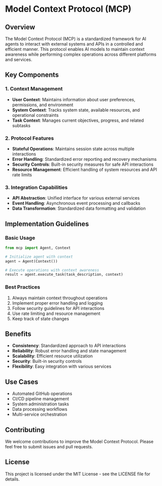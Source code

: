 # Model Context Protocol (MCP)

## Overview
The Model Context Protocol (MCP) is a standardized framework for AI agents to interact with external systems and APIs in a controlled and efficient manner. This protocol enables AI models to maintain context awareness while performing complex operations across different platforms and services.

## Key Components

### 1. Context Management
- **User Context**: Maintains information about user preferences, permissions, and environment
- **System Context**: Tracks system state, available resources, and operational constraints
- **Task Context**: Manages current objectives, progress, and related subtasks

### 2. Protocol Features
- **Stateful Operations**: Maintains session state across multiple interactions
- **Error Handling**: Standardized error reporting and recovery mechanisms
- **Security Controls**: Built-in security measures for safe API interactions
- **Resource Management**: Efficient handling of system resources and API rate limits

### 3. Integration Capabilities
- **API Abstraction**: Unified interface for various external services
- **Event Handling**: Asynchronous event processing and callbacks
- **Data Transformation**: Standardized data formatting and validation

## Implementation Guidelines

### Basic Usage
```python
from mcp import Agent, Context

# Initialize agent with context
agent = Agent(Context())

# Execute operations with context awareness
result = agent.execute_task(task_description, context)
```

### Best Practices
1. Always maintain context throughout operations
2. Implement proper error handling and logging
3. Follow security guidelines for API interactions
4. Use rate limiting and resource management
5. Keep track of state changes

## Benefits
- **Consistency**: Standardized approach to API interactions
- **Reliability**: Robust error handling and state management
- **Scalability**: Efficient resource utilization
- **Security**: Built-in security controls
- **Flexibility**: Easy integration with various services

## Use Cases
- Automated GitHub operations
- CI/CD pipeline management
- System administration tasks
- Data processing workflows
- Multi-service orchestration

## Contributing
We welcome contributions to improve the Model Context Protocol. Please feel free to submit issues and pull requests.

## License
This project is licensed under the MIT License - see the LICENSE file for details.